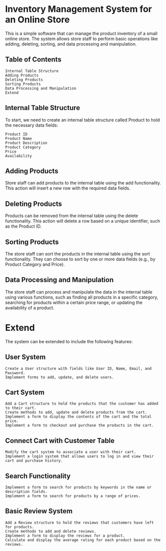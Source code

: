 # Inventory Management System for an Online Store

This is a simple software that can manage the product inventory of a small online store. The system allows store staff to perform basic operations like adding, deleting, sorting, and data processing and manipulation.
## Table of Contents

    Internal Table Structure
    Adding Products
    Deleting Products
    Sorting Products
    Data Processing and Manipulation
    Extend

## Internal Table Structure

To start, we need to create an internal table structure called Product to hold the necessary data fields:

    Product ID
    Product Name
    Product Description
    Product Category
    Price
    Availability

## Adding Products

Store staff can add products to the internal table using the add functionality. This action will insert a new row with the required data fields.
## Deleting Products

Products can be removed from the internal table using the delete functionality. This action will delete a row based on a unique identifier, such as the Product ID.
## Sorting Products

The store staff can sort the products in the internal table using the sort functionality. They can choose to sort by one or more data fields (e.g., by Product Category and Price).
## Data Processing and Manipulation

The store staff can process and manipulate the data in the internal table using various functions, such as finding all products in a specific category, searching for products within a certain price range, or updating the availability of a product.
# Extend

The system can be extended to include the following features:
## User System

    Create a User structure with fields like User ID, Name, Email, and Password.
    Implement forms to add, update, and delete users.

## Cart System

    Add a Cart structure to hold the products that the customer has added to their cart.
    Create methods to add, update and delete products from the cart.
    Implement a form to display the contents of the cart and the total price.
    Implement a form to checkout and purchase the products in the cart.

## Connect Cart with Customer Table

    Modify the cart system to associate a user with their cart.
    Implement a login system that allows users to log in and view their cart and purchase history.

## Search Functionality

    Implement a form to search for products by keywords in the name or description fields.
    Implement a form to search for products by a range of prices.

## Basic Review System

    Add a Review structure to hold the reviews that customers have left for products.
    Create methods to add and delete reviews.
    Implement a form to display the reviews for a product.
    Calculate and display the average rating for each product based on the reviews.

